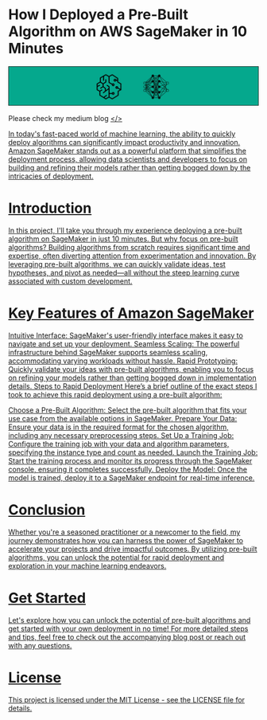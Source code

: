 # How I Deployed a Pre-Built Algorithm on AWS SageMaker in 10 Minutes
![alt text](image.png)

Please check my medium blog <a href=“https://the-ml-engineer-guy.medium.com/how-i-deployed-a-pre-built-algorithm-on-aws-sagemaker-in-10-minutes-738e181ca3e1”></>

In today's fast-paced world of machine learning, the ability to quickly deploy algorithms can significantly impact productivity and innovation. Amazon SageMaker stands out as a powerful platform that simplifies the deployment process, allowing data scientists and developers to focus on building and refining their models rather than getting bogged down by the intricacies of deployment.

# Introduction
In this project, I'll take you through my experience deploying a pre-built algorithm on SageMaker in just 10 minutes. But why focus on pre-built algorithms? Building algorithms from scratch requires significant time and expertise, often diverting attention from experimentation and innovation. By leveraging pre-built algorithms, we can quickly validate ideas, test hypotheses, and pivot as needed—all without the steep learning curve associated with custom development.

# Key Features of Amazon SageMaker
Intuitive Interface: SageMaker's user-friendly interface makes it easy to navigate and set up your deployment.
Seamless Scaling: The powerful infrastructure behind SageMaker supports seamless scaling, accommodating varying workloads without hassle.
Rapid Prototyping: Quickly validate your ideas with pre-built algorithms, enabling you to focus on refining your models rather than getting bogged down in implementation details.
Steps to Rapid Deployment
Here’s a brief outline of the exact steps I took to achieve this rapid deployment using a pre-built algorithm:

Choose a Pre-Built Algorithm: Select the pre-built algorithm that fits your use case from the available options in SageMaker.
Prepare Your Data: Ensure your data is in the required format for the chosen algorithm, including any necessary preprocessing steps.
Set Up a Training Job: Configure the training job with your data and algorithm parameters, specifying the instance type and count as needed.
Launch the Training Job: Start the training process and monitor its progress through the SageMaker console, ensuring it completes successfully.
Deploy the Model: Once the model is trained, deploy it to a SageMaker endpoint for real-time inference.

# Conclusion
Whether you're a seasoned practitioner or a newcomer to the field, my journey demonstrates how you can harness the power of SageMaker to accelerate your projects and drive impactful outcomes. By utilizing pre-built algorithms, you can unlock the potential for rapid deployment and exploration in your machine learning endeavors.

# Get Started
Let's explore how you can unlock the potential of pre-built algorithms and get started with your own deployment in no time! For more detailed steps and tips, feel free to check out the accompanying blog post or reach out with any questions.

# License
This project is licensed under the MIT License - see the LICENSE file for details.
